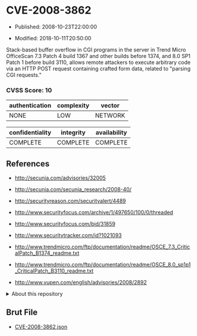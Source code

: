 # CVE-2008-3862

- Published: 2008-10-23T22:00:00

- Modified: 2018-10-11T20:50:00

Stack-based buffer overflow in CGI programs in the server in Trend Micro OfficeScan 7.3 Patch 4 build 1367 and other builds before 1374, and 8.0 SP1 Patch 1 before build 3110, allows remote attackers to execute arbitrary code via an HTTP POST request containing crafted form data, related to "parsing CGI requests."

### CVSS Score: **10**

| authentication | complexity | vector |
| --- | --- | --- |
| NONE | LOW | NETWORK |

| confidentiality | integrity | availability |
| --- | --- | --- |
| COMPLETE | COMPLETE | COMPLETE |

## References

* http://secunia.com/advisories/32005

* http://secunia.com/secunia_research/2008-40/

* http://securityreason.com/securityalert/4489

* http://www.securityfocus.com/archive/1/497650/100/0/threaded

* http://www.securityfocus.com/bid/31859

* http://www.securitytracker.com/id?1021093

* http://www.trendmicro.com/ftp/documentation/readme/OSCE_7.3_CriticalPatch_B1374_readme.txt

* http://www.trendmicro.com/ftp/documentation/readme/OSCE_8.0_sp1p1_CriticalPatch_B3110_readme.txt

* http://www.vupen.com/english/advisories/2008/2892

<details>
<summary>About this repository</summary> 

  This repository is part of the project [Live Hack CVE](https://github.com/Live-Hack-CVE). Main website can be found [www.live-hack.org](https://www.live-hack.org) 
  
  Made by [Sn0wAlice](https://github.com/Sn0wAlice) for the people that care about security and need to have a feed of the latest CVEs. Hope you enjoy it, don't forget to star the repo and follow me on [Twitter](https://twitter.com/Sn0wAlice) and [Github](https://github.com/Sn0wAlice). And that is my [personnal website](https://www.alice-snow.me/)

  - [Home Page](https://github.com/Live-Hack-CVE)
  - [Framework](https://github.com/Live-Hack-CVE/cve-framework)
  - [CVE database](https://github.com/Live-Hack-CVE/full_database)
  - [Changelog](https://github.com/Live-Hack-CVE/Changelog)
</details>

## Brut File

* [CVE-2008-3862.json](https://raw.githubusercontent.com/Live-Hack-CVE/full_database/main/cves/2008/CVE-2008-3862.json)


